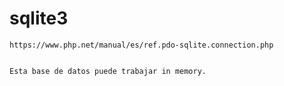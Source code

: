 # sqlite3


    https://www.php.net/manual/es/ref.pdo-sqlite.connection.php


    Esta base de datos puede trabajar in memory.


    


